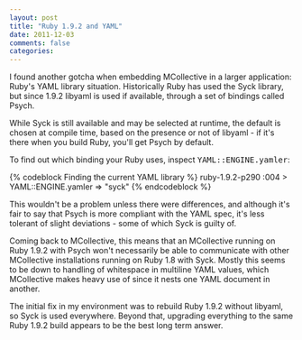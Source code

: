 ```yaml
---
layout: post
title: "Ruby 1.9.2 and YAML"
date: 2011-12-03
comments: false
categories: 
---
```


I found another gotcha when embedding MCollective in a larger
application: Ruby's YAML library situation. Historically Ruby has used
the Syck library, but since 1.9.2 libyaml is used if available,
through a set of bindings called Psych. 

While Syck is still available and may be selected at runtime, the
default is chosen at compile time, based on the presence or not of
libyaml - if it's there when you build Ruby, you'll get Psych by
default. 

To find out which binding your Ruby uses, inspect <tt>YAML::ENGINE.yamler</tt>:

{% codeblock Finding the current YAML library %}
ruby-1.9.2-p290 :004 > YAML::ENGINE.yamler
 => "syck" 
{% endcodeblock %}

This wouldn't be a problem unless there were differences, and although
it's fair to say that Psych is more compliant with the YAML spec, it's
less tolerant of slight deviations - some of which Syck is guilty of.

Coming back to MCollective, this means that an MCollective running on
Ruby 1.9.2 with Psych won't necessarily be able to communicate with
other MCollective installations running on Ruby 1.8 with Syck. Mostly
this seems to be down to handling of whitespace in multiline YAML
values, which MCollective makes heavy use of since it nests one YAML
document in another.

The initial fix in my environment was to rebuild Ruby 1.9.2 without
libyaml, so Syck is used everywhere. Beyond that, upgrading everything
to the same Ruby 1.9.2 build appears to be the best long term answer. 

